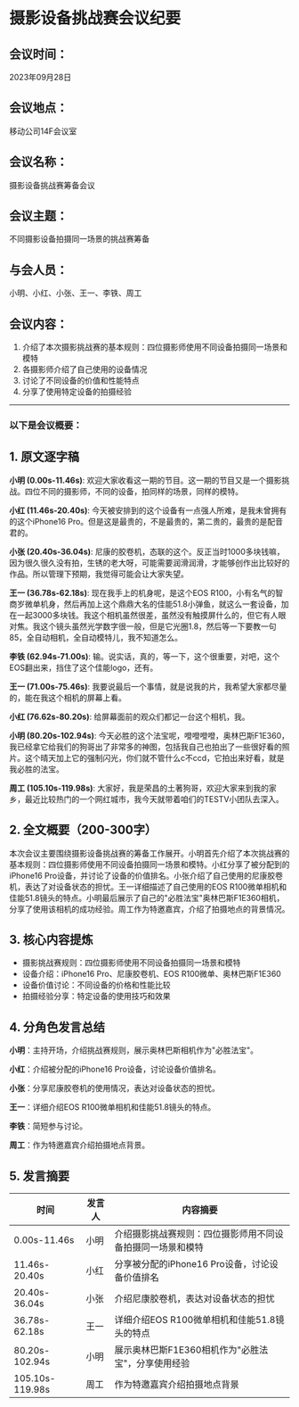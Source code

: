 # 摄影设备挑战赛会议纪要

## 会议时间：
2023年09月28日

## 会议地点：
移动公司14F会议室

## 会议名称：
摄影设备挑战赛筹备会议

## 会议主题：
不同摄影设备拍摄同一场景的挑战赛筹备

## 与会人员：
小明、小红、小张、王一、李铁、周工

## 会议内容：
1. 介绍了本次摄影挑战赛的基本规则：四位摄影师使用不同设备拍摄同一场景和模特
2. 各摄影师介绍了自己使用的设备情况
3. 讨论了不同设备的价值和性能特点
4. 分享了使用特定设备的拍摄经验

---
### 以下是会议概要：

## 1. 原文逐字稿

**小明 (0.00s-11.46s)**: 欢迎大家收看这一期的节目。这一期的节目又是一个摄影挑战。四位不同的摄影师，不同的设备，拍同样的场景，同样的模特。

**小红 (11.46s-20.40s)**: 今天被安排到的这个设备有一点强人所难，是我未曾拥有的这个iPhone16 Pro。但是这是最贵的，不是最贵的，第二贵的，最贵的是配音君的。

**小张 (20.40s-36.04s)**: 尼康的胶卷机，态联的这个。反正当时1000多块钱嘛，因为很久很久没有拍，生锈的老大呀，可能需要润滑润滑，才能够创作出比较好的作品。所以管理下预期，我觉得可能会让大家失望。

**王一 (36.78s-62.18s)**: 现在我手上的机身呢，是这个EOS R100，小有名气的智商岁微单机身，然后再加上这个鼎鼎大名的佳能51.8小弹鱼，就这么一套设备，加在一起3000多块钱。我这个相机虽然很差，虽然没有触摸屏什么的，但它有人眼对焦。我这个镜头虽然光学数字很一般，但是它光圈1.8，然后等一下要教一句85，全自动相机，全自动模特儿，我不知道怎么。

**李铁 (62.94s-71.00s)**: 输。说实话，真的，等一下，这个很重要，对吧，这个EOS翻出来，挡住了这个佳能logo，还有。

**王一 (71.00s-75.46s)**: 我要说最后一个事情，就是说我的片，我希望大家都尽量的，能在我这个相机的屏幕上看。

**小红 (76.62s-80.20s)**: 给屏幕面前的观众们都记一台这个相机，我。

**小明 (80.20s-102.94s)**: 今天必胜的这个法宝呢，噔噔噔噔，奥林巴斯F1E360，我已经拿它给我们的狗哥出了非常多的神图，包括我自己也拍出了一些很好看的照片。这个晴天加上它的强制闪光，你们就不管什么c不ccd，它拍出来好看，就是我必胜的法宝。

**周工 (105.10s-119.98s)**: 大家好，我是荣昌的土著狗哥，欢迎大家来到我的家乡，最近比较热门的一个网红城市，我今天就带着咱们的TESTV小团队去深入。

## 2. 全文概要（200-300字）

本次会议主要围绕摄影设备挑战赛的筹备工作展开。小明首先介绍了本次挑战赛的基本规则：四位摄影师使用不同设备拍摄同一场景和模特。小红分享了被分配到的iPhone16 Pro设备，并讨论了设备的价值排名。小张介绍了自己使用的尼康胶卷机，表达了对设备状态的担忧。王一详细描述了自己使用的EOS R100微单相机和佳能51.8镜头的特点。小明最后展示了自己的"必胜法宝"奥林巴斯F1E360相机，分享了使用该相机的成功经验。周工作为特邀嘉宾，介绍了拍摄地点的背景情况。

## 3. 核心内容提炼

- 摄影挑战赛规则：四位摄影师使用不同设备拍摄同一场景和模特
- 设备介绍：iPhone16 Pro、尼康胶卷机、EOS R100微单、奥林巴斯F1E360
- 设备价值讨论：不同设备的价格和性能比较
- 拍摄经验分享：特定设备的使用技巧和效果

## 4. 分角色发言总结

**小明**：主持开场，介绍挑战赛规则，展示奥林巴斯相机作为"必胜法宝"。

**小红**：介绍被分配的iPhone16 Pro设备，讨论设备价值排名。

**小张**：分享尼康胶卷机的使用情况，表达对设备状态的担忧。

**王一**：详细介绍EOS R100微单相机和佳能51.8镜头的特点。

**李铁**：简短参与讨论。

**周工**：作为特邀嘉宾介绍拍摄地点背景。

## 5. 发言摘要

| 时间 | 发言人 | 内容摘要 |
|------|--------|----------|
| 0.00s-11.46s | 小明 | 介绍摄影挑战赛规则：四位摄影师用不同设备拍摄同一场景和模特 |
| 11.46s-20.40s | 小红 | 分享被分配的iPhone16 Pro设备，讨论设备价值排名 |
| 20.40s-36.04s | 小张 | 介绍尼康胶卷机，表达对设备状态的担忧 |
| 36.78s-62.18s | 王一 | 详细介绍EOS R100微单相机和佳能51.8镜头的特点 |
| 80.20s-102.94s | 小明 | 展示奥林巴斯F1E360相机作为"必胜法宝"，分享使用经验 |
| 105.10s-119.98s | 周工 | 作为特邀嘉宾介绍拍摄地点背景 |